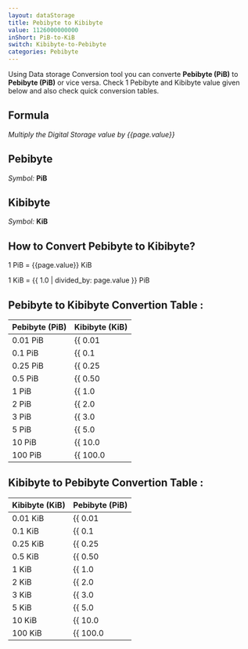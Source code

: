 ```yaml
---
layout: dataStorage
title: Pebibyte to Kibibyte
value: 1126000000000
inShort: PiB-to-KiB
switch: Kibibyte-to-Pebibyte
categories: Pebibyte
---
```


Using Data storage Conversion tool you can converte **Pebibyte (PiB)** to **Pebibyte (PiB)** or vice versa. Check 1 Pebibyte and Kibibyte value given below and also check quick conversion tables.

## Formula
*Multiply the Digital Storage value by {{page.value}}*

## Pebibyte
*Symbol:* **PiB**

## Kibibyte
*Symbol:* **KiB**

## How to Convert Pebibyte to Kibibyte?

1 PiB = {{page.value}} KiB

1 KiB = {{ 1.0 | divided_by: page.value }} PiB


## Pebibyte to Kibibyte Convertion Table :

| Pebibyte (PiB) | Kibibyte (KiB) |
| ---- | ---- |
| 0.01 PiB | {{ 0.01 | times: page.value }} KiB |
| 0.1 PiB | {{ 0.1 | times: page.value }} KiB |
| 0.25 PiB | {{ 0.25 | times: page.value }} KiB |
| 0.5 PiB | {{ 0.50 | times: page.value }} KiB |
| 1 PiB | {{ 1.0 | times: page.value }} KiB |
| 2 PiB | {{ 2.0 | times: page.value }} KiB |
| 3 PiB | {{ 3.0 | times: page.value }} KiB |
| 5 PiB | {{ 5.0 | times: page.value }} KiB |
| 10 PiB | {{ 10.0 | times: page.value }} KiB |
| 100 PiB | {{ 100.0 | times: page.value }} KiB |

## Kibibyte to Pebibyte Convertion Table :

| Kibibyte (KiB) | Pebibyte (PiB) |
| ---- | ---- |
| 0.01 KiB | {{ 0.01 | divided_by: page.value }} PiB |
| 0.1 KiB | {{ 0.1 | divided_by: page.value }} PiB |
| 0.25 KiB | {{ 0.25 | divided_by: page.value }} PiB |
| 0.5 KiB | {{ 0.50 | divided_by: page.value }} PiB |
| 1 KiB | {{ 1.0 | divided_by: page.value }} PiB |
| 2 KiB | {{ 2.0 | divided_by: page.value }} PiB |
| 3 KiB | {{ 3.0 | divided_by: page.value }} PiB |
| 5 KiB | {{ 5.0 | divided_by: page.value }} PiB |
| 10 KiB | {{ 10.0 | divided_by: page.value }} PiB |
| 100 KiB | {{ 100.0 | divided_by: page.value }} PiB |


<script>
document.getElementById('selectInput')[21].selected = true
document.getElementById('selectOutput')[5].selected = true
</script>
